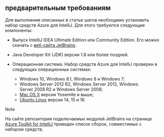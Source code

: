 ## <a name="prerequisites"></a>предварительным требованиям
Для выполнения описанных в статье шагов необходимо установить набор средств Azure для IntelliJ. Для этого требуются следующие компоненты:

* Выпуск IntelliJ IDEA Ultimate Edition или Community Edition. Его можно скачать с [веб-сайта JetBrains](https://www.jetbrains.com/idea/download/).
* Java Developer Kit (JDK) версии 1.8 или более поздней.
* Операционная система. Набор средств Azure для IntelliJ проверен в следующих операционных системах:
  
  * Windows 10, Windows 8.1, Windows 8 и Windows 7;
  * Windows Server 2012 R2, Windows Server 2012, Windows Server 2008 R2 и Windows Server 2008;
  * [Mac OS X](http://www.apple.com/osx) версии Yosemite и выше;
  * [Ubuntu Linux](http://www.ubuntu.com) версии 14, 15 и 16.

> [!NOTE]
> 
> На сайте репозитория подключаемых модулей JetBrains на странице [Azure Toolkit for IntelliJ](https://plugins.jetbrains.com/plugin/8053) приведен список сборок, совместимых с набором средств.
> 

<!--
> [!IMPORTANT]
> 
> If you are using the Azure Toolkit for IntelliJ on Windows, the toolkit requires installing the Azure SDK 2.9.6 or later in order to use the Azure emulator. You have two options for installing the Azure SDK:
> 
> * You can download and install the Azure SDK by using the [Web Platform Installer (WebPI)](http://go.microsoft.com/fwlink/?LinkID=252838).
> * If you do not have the Azure SDK installed when you create your first Azure deployment project, you will be prompted to automatically download install the requisite version of the Azure SDK.
> 
> Note that the Azure SDK is only required on Windows.
> 
-->
